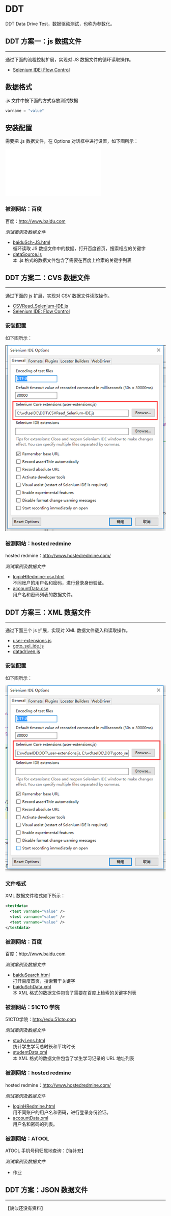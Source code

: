 # DDT

DDT Data Drive Test，数据驱动测试，也称为参数化。

## DDT 方案一：js 数据文件

---

通过下面的流程控制扩展，实现对 JS 数据文件的循环读取操作。

- [Selenium IDE: Flow Control](https://addons.mozilla.org/en-US/firefox/addon/flow-control/)

## 数据格式

.js 文件中按下面的方式存放测试数据

```javascript
varname = "value"
```

## 安装配置

需要把 .js 数据文件，在 Options 对话框中进行设置，如下图所示：

![js-data](images\js-data.js)

### 被测网站：百度

百度：http://www.baidu.com

_测试案例及数据文件_

- [baiduSch-JS.html](baiduSch-JS.html)  
  循环读取 JS 数据文件中的数据，打开百度首页，搜索相应的关键字
- [dataSource.js](dataSource.js)  
  本 .js 格式的数据文件包含了需要在百度上检索的关键字列表
  
## DDT 方案二：CVS 数据文件 

---

通过下面的 js 扩展，实现对 CSV 数据文件读取操作。

- [CSVRead_Selenium-IDE.js](CSVRead_Selenium-IDE.js) 
- [Selenium IDE: Flow Control](https://addons.mozilla.org/en-US/firefox/addon/flow-control/)

### 安装配置

如下图所示：

![csv](images/csv.png)

### 被测网站：hosted redmine

hosted redmine：http://www.hostedredmine.com/

_测试案例及数据文件_

- [loginHRedmine-csv.html](loginHRedmine-csv.html)  
  不同账户的用户名和密码，进行登录身份验证。
- [accountData.csv](accountData.csv)  
  用户名和密码列表的数据文件。  
  
## DDT 方案三：XML 数据文件

---
通过下面三个 js 扩展，实现对 XML 数据文件载入和读取操作。

- [user-extensions.js](user-extensions.js)
- [goto_sel_ide.js](goto_sel_ide.js)
- [datadriven.js](datadriven.js) 

### 安装配置

如下图所示：

![options](images/options.png)

### 文件格式

XML 数据文件格式如下所示：

```xml
<testdata>
  <test varname="value" />
  <test varname="value" />
  <test varname="value" />
</testdata>
```

### 被测网站：百度

百度：http://www.baidu.com

_测试案例及数据文件_

- [baiduSearch.html](baiduSearch.html)  
  打开百度首页，搜索若干关键字
- [baiduSchData.xml](baiduSchData.xml)  
  本 XML 格式的数据文件包含了需要在百度上检索的关键字列表

### 被测网站：51CTO 学院

51CTO学院：http://edu.51cto.com

_测试案例及数据文件_

- [studyLens.html](studyLens.html)  
  统计学生学习总时长和平均时长
- [studentData.xml](studentData.xml)   
  本 XML 格式的数据文件包含了学生学习记录的 URL 地址列表 

### 被测网站：hosted redmine

hosted redmine：http://www.hostedredmine.com/

_测试案例及数据文件_

- [loginHRedmine.html](loginHRedmine.html)  
  用不同账户的用户名和密码，进行登录身份验证。  
- [accountData.xml](accountData.xml)  
  用户名和密码的列表。

### 被测网站：ATOOL

ATOOL 手机号码归属地查询：【待补充】

_测试案例及数据文件_

- 作业

## DDT 方案：JSON 数据文件

---
【貌似还没有资料】
